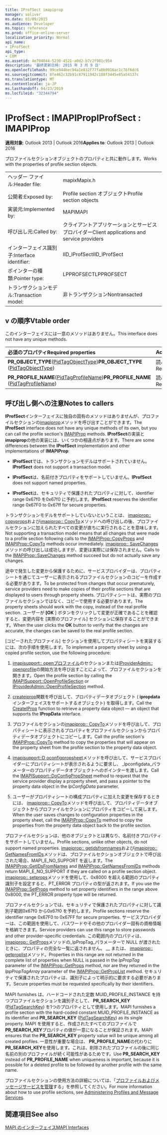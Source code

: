 ```yaml
---
title: IProfSect imapiprop
manager: soliver
ms.date: 03/09/2015
ms.audience: Developer
ms.topic: reference
ms.prod: office-online-server
localization_priority: Normal
api_name:
- IProfSect
api_type:
- COM
ms.assetid: 4e704044-5230-4521-a0d2-b7c2f981c954
description: '最終更新日時: 2015 年 3 月 9 日'
ms.openlocfilehash: 99ce944bec94a1e832f77fa8b0916ac1c76f6dc6
ms.sourcegitcommit: 8fe462c32b91c87911942c188f3445e85a54137c
ms.translationtype: MT
ms.contentlocale: ja-JP
ms.lasthandoff: 04/23/2019
ms.locfileid: "32344794"
---
```

# <a name="iprofsect--imapiprop"></a><span data-ttu-id="f229e-103">IProfSect : IMAPIProp</span><span class="sxs-lookup"><span data-stu-id="f229e-103">IProfSect : IMAPIProp</span></span>

  
  
<span data-ttu-id="f229e-104">**適用対象**: Outlook 2013 | Outlook 2016</span><span class="sxs-lookup"><span data-stu-id="f229e-104">**Applies to**: Outlook 2013 | Outlook 2016</span></span> 
  
<span data-ttu-id="f229e-105">プロファイルセクションオブジェクトのプロパティと共に動作します。</span><span class="sxs-lookup"><span data-stu-id="f229e-105">Works with the properties of profile section objects.</span></span> 
  
|||
|:-----|:-----|
|<span data-ttu-id="f229e-106">ヘッダー ファイル:</span><span class="sxs-lookup"><span data-stu-id="f229e-106">Header file:</span></span>  <br/> |<span data-ttu-id="f229e-107">mapix</span><span class="sxs-lookup"><span data-stu-id="f229e-107">Mapix.h</span></span>  <br/> |
|<span data-ttu-id="f229e-108">公開者:</span><span class="sxs-lookup"><span data-stu-id="f229e-108">Exposed by:</span></span>  <br/> |<span data-ttu-id="f229e-109">Profile section オブジェクト</span><span class="sxs-lookup"><span data-stu-id="f229e-109">Profile section objects</span></span>  <br/> |
|<span data-ttu-id="f229e-110">実装元:</span><span class="sxs-lookup"><span data-stu-id="f229e-110">Implemented by:</span></span>  <br/> |<span data-ttu-id="f229e-111">MAPI</span><span class="sxs-lookup"><span data-stu-id="f229e-111">MAPI</span></span>  <br/> |
|<span data-ttu-id="f229e-112">呼び出し元:</span><span class="sxs-lookup"><span data-stu-id="f229e-112">Called by:</span></span>  <br/> |<span data-ttu-id="f229e-113">クライアントアプリケーションとサービスプロバイダー</span><span class="sxs-lookup"><span data-stu-id="f229e-113">Client applications and service providers</span></span>  <br/> |
|<span data-ttu-id="f229e-114">インターフェイス識別子:</span><span class="sxs-lookup"><span data-stu-id="f229e-114">Interface identifier:</span></span>  <br/> |<span data-ttu-id="f229e-115">IID_IProfSect</span><span class="sxs-lookup"><span data-stu-id="f229e-115">IID_IProfSect</span></span>  <br/> |
|<span data-ttu-id="f229e-116">ポインターの種類:</span><span class="sxs-lookup"><span data-stu-id="f229e-116">Pointer type:</span></span>  <br/> |<span data-ttu-id="f229e-117">LPPROFSECT</span><span class="sxs-lookup"><span data-stu-id="f229e-117">LPPROFSECT</span></span>  <br/> |
|<span data-ttu-id="f229e-118">トランザクションモデル:</span><span class="sxs-lookup"><span data-stu-id="f229e-118">Transaction model:</span></span>  <br/> |<span data-ttu-id="f229e-119">非トランザクション</span><span class="sxs-lookup"><span data-stu-id="f229e-119">Nontransacted</span></span>  <br/> |
   
## <a name="vtable-order"></a><span data-ttu-id="f229e-120">v の順序</span><span class="sxs-lookup"><span data-stu-id="f229e-120">Vtable order</span></span>

<span data-ttu-id="f229e-121">このインターフェイスには一意のメソッドはありません。</span><span class="sxs-lookup"><span data-stu-id="f229e-121">This interface does not have any unique methods.</span></span>
  
|<span data-ttu-id="f229e-122">**必須のプロパティ**</span><span class="sxs-lookup"><span data-stu-id="f229e-122">**Required properties**</span></span>|<span data-ttu-id="f229e-123">**Access**</span><span class="sxs-lookup"><span data-stu-id="f229e-123">**Access**</span></span>|
|:-----|:-----|
|<span data-ttu-id="f229e-124">**PR_OBJECT_TYPE**([PidTagObjectType](pidtagobjecttype-canonical-property.md))</span><span class="sxs-lookup"><span data-stu-id="f229e-124">**PR_OBJECT_TYPE** ([PidTagObjectType](pidtagobjecttype-canonical-property.md))</span></span>  <br/> |<span data-ttu-id="f229e-125">読み取り専用</span><span class="sxs-lookup"><span data-stu-id="f229e-125">Read-only</span></span>  <br/> |
|<span data-ttu-id="f229e-126">**PR_PROFILE_NAME**([PidTagProfileName](pidtagprofilename-canonical-property.md))</span><span class="sxs-lookup"><span data-stu-id="f229e-126">**PR_PROFILE_NAME** ([PidTagProfileName](pidtagprofilename-canonical-property.md))</span></span>  <br/> |<span data-ttu-id="f229e-127">読み取り専用</span><span class="sxs-lookup"><span data-stu-id="f229e-127">Read-only</span></span>  <br/> |
   
## <a name="notes-to-callers"></a><span data-ttu-id="f229e-128">呼び出し側への注意</span><span class="sxs-lookup"><span data-stu-id="f229e-128">Notes to callers</span></span>

<span data-ttu-id="f229e-129">**IProfSect**インターフェイスに独自の固有のメソッドはありませんが、プロファイルセクションの[imapiprop](imapipropiunknown.md)メソッドを呼び出すことができます。</span><span class="sxs-lookup"><span data-stu-id="f229e-129">The **IProfSect** interface does not have any unique methods of its own, but you can call the profile section's [IMAPIProp](imapipropiunknown.md) methods.</span></span> <span data-ttu-id="f229e-130">**IProfSect**の実装と**imapiprop**の他の実装には、いくつかの相違点があります。</span><span class="sxs-lookup"><span data-stu-id="f229e-130">There are some differences between the **IProfSect** implementation and other implementations of **IMAPIProp**:</span></span>
  
- <span data-ttu-id="f229e-131">**IProfSect**では、トランザクションモデルはサポートされていません。</span><span class="sxs-lookup"><span data-stu-id="f229e-131">**IProfSect** does not support a transaction model.</span></span> 
    
- <span data-ttu-id="f229e-132">**IProfSect**は、名前付きプロパティをサポートしていません。</span><span class="sxs-lookup"><span data-stu-id="f229e-132">**IProfSect** does not support named properties.</span></span> 
    
- <span data-ttu-id="f229e-133">**IProfSect**は、セキュリティで保護されたプロパティに対して、identifier range 0x67f0 を0x67f0 に予約します。</span><span class="sxs-lookup"><span data-stu-id="f229e-133">**IProfSect** reserves the identifier range 0x67F0 to 0x67ff for secure properties.</span></span> 
    
<span data-ttu-id="f229e-134">トランザクションモデルをサポートしていないということは、 [imapiprop:: copyprops](imapiprop-copyprops.md)および[imapiprop:: CopyTo](imapiprop-copyto.md)メソッドへの呼び出しの後、プロファイルセクションに加えられたすべての変更が直ちに実行されることを意味します。</span><span class="sxs-lookup"><span data-stu-id="f229e-134">Not supporting a transaction model means that all changes that were made to a profile section following calls to the [IMAPIProp::CopyProps](imapiprop-copyprops.md) and [IMAPIProp::CopyTo](imapiprop-copyto.md) methods occur immediately.</span></span> <span data-ttu-id="f229e-135">[imapiprop:: SaveChanges](imapiprop-savechanges.md)メソッドの呼び出しは成功しますが、変更は実際には保存されません。</span><span class="sxs-lookup"><span data-stu-id="f229e-135">Calls to the [IMAPIProp::SaveChanges](imapiprop-savechanges.md) method succeed but do not actually save any changes.</span></span> 
  
<span data-ttu-id="f229e-136">途中で発生した変更から保護するために、サービスプロバイダーは、プロパティシートを通じてユーザーに表示されるプロファイルセクションのコピーを作成する必要があります。</span><span class="sxs-lookup"><span data-stu-id="f229e-136">To be protected from changes that occur prematurely, service providers need to make copies of their profile sections that are displayed to users through property sheets.</span></span> <span data-ttu-id="f229e-137">プロパティシートは、実際のプロファイルセクションではなく、コピーで使用する必要があります。</span><span class="sxs-lookup"><span data-stu-id="f229e-137">The property sheets should work with the copy, instead of the real profile section.</span></span> <span data-ttu-id="f229e-138">ユーザーが **[OK** ] ボタンをクリックして変更が正確であることを確認すると、変更内容を [実際のプロファイル] セクションに保存することができます。</span><span class="sxs-lookup"><span data-stu-id="f229e-138">When the user clicks the **OK** button to verify that the changes are accurate, the changes can be saved to the real profile section.</span></span> 
  
<span data-ttu-id="f229e-139">[コピーされたプロファイル] セクションを使用してプロパティシートを実装するには、次の手順を使用します。</span><span class="sxs-lookup"><span data-stu-id="f229e-139">To implement a property sheet by using a copied profile section, use the following procedure:</span></span>
  
1. <span data-ttu-id="f229e-140">[imapisupport:: openプロファイル](imapisupport-openprofilesection.md)のセクションまたは[IProviderAdmin:: openprofile](iprovideradmin-openprofilesection.md)の開始方法を呼び出すことによって、プロファイルセクションを開きます。</span><span class="sxs-lookup"><span data-stu-id="f229e-140">Open the profile section by calling the [IMAPISupport::OpenProfileSection](imapisupport-openprofilesection.md) or [IProviderAdmin::OpenProfileSection](iprovideradmin-openprofilesection.md) method.</span></span> 
    
2. <span data-ttu-id="f229e-141">[createiprop](createiprop.md)関数を呼び出して、プロパティデータオブジェクト ( **ipropdata**インターフェイスをサポートするオブジェクト) を取得します。</span><span class="sxs-lookup"><span data-stu-id="f229e-141">Call the [CreateIProp](createiprop.md) function to retrieve a property data object — an object that supports the **IPropData** interface.</span></span> 
    
3. <span data-ttu-id="f229e-142">プロファイルセクションの[imapiprop:: CopyTo](imapiprop-copyto.md)メソッドを呼び出して、プロパティシートに表示されるプロパティをプロファイルセクションからプロパティデータオブジェクトにコピーします。</span><span class="sxs-lookup"><span data-stu-id="f229e-142">Call the profile section's [IMAPIProp::CopyTo](imapiprop-copyto.md) method to copy the properties that will appear on the property sheet from the profile section to the property data object.</span></span> 
    
4. <span data-ttu-id="f229e-143">[imapisupport::D oconfigpropsheet](imapisupport-doconfigpropsheet.md)メソッドを呼び出して、サービスプロバイダーにプロパティシートが表示されるように要求し、 _lpconfigdata_パラメーターのプロパティデータオブジェクトへのポインターを渡します。</span><span class="sxs-lookup"><span data-stu-id="f229e-143">Call the [IMAPISupport::DoConfigPropSheet](imapisupport-doconfigpropsheet.md) method to request that the service provider display a property sheet, and pass a pointer to the property data object in the  _lpConfigData_ parameter.</span></span> 
    
5. <span data-ttu-id="f229e-144">ユーザーがプロパティシートの構成プロパティに加えた変更を保存するときには、 [imapiprop:: CopyTo](imapiprop-copyto.md)メソッドを呼び出して、プロパティデータオブジェクトからプロファイルセクションにプロパティをコピーして戻します。</span><span class="sxs-lookup"><span data-stu-id="f229e-144">When the user saves changes to configuration properties in the property sheet, call the [IMAPIProp::CopyTo](imapiprop-copyto.md) method to copy the properties from the property data object back to the profile section.</span></span> 
    
<span data-ttu-id="f229e-145">プロファイルセクションは、他のオブジェクトとは異なり、名前付きプロパティをサポートしていません。</span><span class="sxs-lookup"><span data-stu-id="f229e-145">Profile sections, unlike other objects, do not support named properties.</span></span> <span data-ttu-id="f229e-146">[imapiprop:: getidsfromnames](imapiprop-getidsfromnames.md)および[imapiprop:: GetNamesFromIDs](imapiprop-getnamesfromids.md)メソッドは、プロファイルセクションオブジェクトで呼び出された場合、MAPI_E_NO_SUPPORT を返します。</span><span class="sxs-lookup"><span data-stu-id="f229e-146">The [IMAPIProp::GetIDsFromNames](imapiprop-getidsfromnames.md) and [IMAPIProp::GetNamesFromIDs](imapiprop-getnamesfromids.md) methods return MAPI_E_NO_SUPPORT if they are called on a profile section object.</span></span> <span data-ttu-id="f229e-147">[imapiprop:: setprops](imapiprop-setprops.md)メソッドを使用して、0x8000 を超える範囲のプロパティ識別子を設定すると、PT_ERROR プロパティの型が返されます。</span><span class="sxs-lookup"><span data-stu-id="f229e-147">If you use the [IMAPIProp::SetProps](imapiprop-setprops.md) method to set property identifiers in the range above 0x8000, the PT_ERROR property type will be returned.</span></span> 
  
<span data-ttu-id="f229e-148">プロファイルセクションでは、セキュリティで保護されたプロパティに対して識別子範囲0x67f0 から0x67f0 を予約します。</span><span class="sxs-lookup"><span data-stu-id="f229e-148">Profile sections reserve the identifier range 0x67F0 to 0x67FF for secure properties.</span></span> <span data-ttu-id="f229e-149">サービスプロバイダーは、この範囲を使用して、パスワードやその他のプロバイダー固有の資格情報を格納できます。</span><span class="sxs-lookup"><span data-stu-id="f229e-149">Service providers can use this range to store passwords and other provider-specific credentials.</span></span> <span data-ttu-id="f229e-150">この範囲内のプロパティは、 [imapiprop:: GetProps](imapiprop-getprops.md)メソッドの_lpPropTag_パラメーターで NULL が渡されたときに、プロパティの完全な一覧に返されません。 __ または、 [imapiprop:: getproplist](imapiprop-getproplist.md)メソッド。</span><span class="sxs-lookup"><span data-stu-id="f229e-150">Properties in this range are not returned in the complete list of properties when NULL is passed in the  _lpPropTag_ parameter of the [IMAPIProp::GetProps](imapiprop-getprops.md) method, nor are they returned in the  _lppPropTagArray_ parameter of the [IMAPIProp::GetPropList](imapiprop-getproplist.md) method.</span></span> <span data-ttu-id="f229e-151">セキュリティで保護されたプロパティは、識別子によって明示的に要求する必要があります。</span><span class="sxs-lookup"><span data-stu-id="f229e-151">Secure properties must be requested specifically by their identifiers.</span></span> 
  
<span data-ttu-id="f229e-152">MAPI furnishes は、ハードコードされた定数 MUID_PROFILE_INSTANCE を持つプロファイルセクションを識別子として、 **PR_SEARCH_KEY** ([PidTagSearchKey](pidtagsearchkey-canonical-property.md)) を1つのプロパティとして使用します。</span><span class="sxs-lookup"><span data-stu-id="f229e-152">MAPI furnishes a profile section with the hard-coded constant MUID_PROFILE_INSTANCE as its identifier and **PR_SEARCH_KEY** ([PidTagSearchKey](pidtagsearchkey-canonical-property.md)) as its single property.</span></span> <span data-ttu-id="f229e-153">MAPI を使用すると、作成されたすべてのプロファイルで**PR_SEARCH_KEY**プロパティの値が一意になることが保証されます。</span><span class="sxs-lookup"><span data-stu-id="f229e-153">MAPI ensures that the **PR_SEARCH_KEY** property value will be unique among all created profiles.</span></span> <span data-ttu-id="f229e-154">一意性が重要な場合は、 **PR_PROFILE_NAME**の代わりに**PR_SEARCH_KEY**を使用します。これは、削除されたプロファイルの後に同じ名前の別のプロファイルが続く可能性があるためです。</span><span class="sxs-lookup"><span data-stu-id="f229e-154">Use **PR_SEARCH_KEY** instead of **PR_PROFILE_NAME** when uniqueness is important, because it is possible for a deleted profile to be followed by another profile with the same name.</span></span> 
  
<span data-ttu-id="f229e-155">プロファイルセクションの使用方法の詳細については、「[プロファイルおよびメッセージサービスを管理](administering-profiles-and-message-services.md)する」を参照してください。</span><span class="sxs-lookup"><span data-stu-id="f229e-155">For more information about how to use profile sections, see [Administering Profiles and Message Services](administering-profiles-and-message-services.md).</span></span>
  
## <a name="see-also"></a><span data-ttu-id="f229e-156">関連項目</span><span class="sxs-lookup"><span data-stu-id="f229e-156">See also</span></span>



[<span data-ttu-id="f229e-157">MAPI のインターフェイス</span><span class="sxs-lookup"><span data-stu-id="f229e-157">MAPI Interfaces</span></span>](mapi-interfaces.md)

